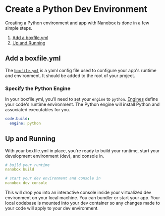 # Create a Python Dev Environment

Creating a Python environment and app with Nanobox is done in a few simple steps.

1. [Add a boxfile.yml](#add-a-boxfile-yml)
2. [Up and Running](#up-and-running)

## Add a boxfile.yml
The [`boxfile.yml`](https://docs.nanobox.io/boxfile/) is a yaml config file used to configure your app's runtime and environment. It should be added to the root of your project.

### Specify the Python Engine
In your boxfile.yml, you'll need to set your `engine` to `python`. [Engines](https://docs.nanobox.io/engines) define your code's runtime environment. The Python engine will install Python and associated executables for you.

```yaml
code.build:
  engine: python
```

## Up and Running
With your boxfile.yml in place, you're ready to build your runtime, start your development environment (dev), and console in.

```yaml
# build your runtime
nanobox build

# start your dev environment and console in
nanobox dev console
```

This will drop you into an interactive console inside your virtualized dev environment on your local machine. You can bundler or start your app. Your local codebase is mounted into your dev container so any changes made to your code will apply to your dev environment.
